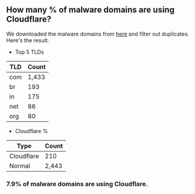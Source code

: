 ## How many % of malware domains are using Cloudflare?


We downloaded the malware domains from [here](https://urlhaus.abuse.ch) and filter out duplicates.
Here's the result.


[//]: # (start replacement)


- Top 5 TLDs

| TLD | Count |
| --- | --- |
| com | 1,433 |
| br | 193 |
| in | 175 |
| net | 86 |
| org | 80 |


- Cloudflare %

| Type | Count |
| --- | --- |
| Cloudflare | 210 |
| Normal | 2,443 |


### 7.9% of malware domains are using Cloudflare.